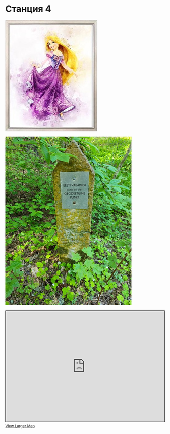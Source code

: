 # Станция 4

![Stage 4](img/04.jpg)

![Path 4](path/04.jpg)

<iframe width="100%" height="350" frameborder="0" scrolling="no" marginheight="0" marginwidth="0" src="https://www.openstreetmap.org/export/embed.html?bbox=24.885792732238773%2C59.46317804761396%2C24.894461631774902%2C59.466999147851475&amp;layer=mapnik&amp;marker=59.465088651734845%2C24.890127182006836" style="border: 1px solid black"></iframe><br/><small><a href="https://www.openstreetmap.org/?mlat=59.46509&amp;mlon=24.89013#map=17/59.46509/24.89013&amp;layers=N">View Larger Map</a></small>
